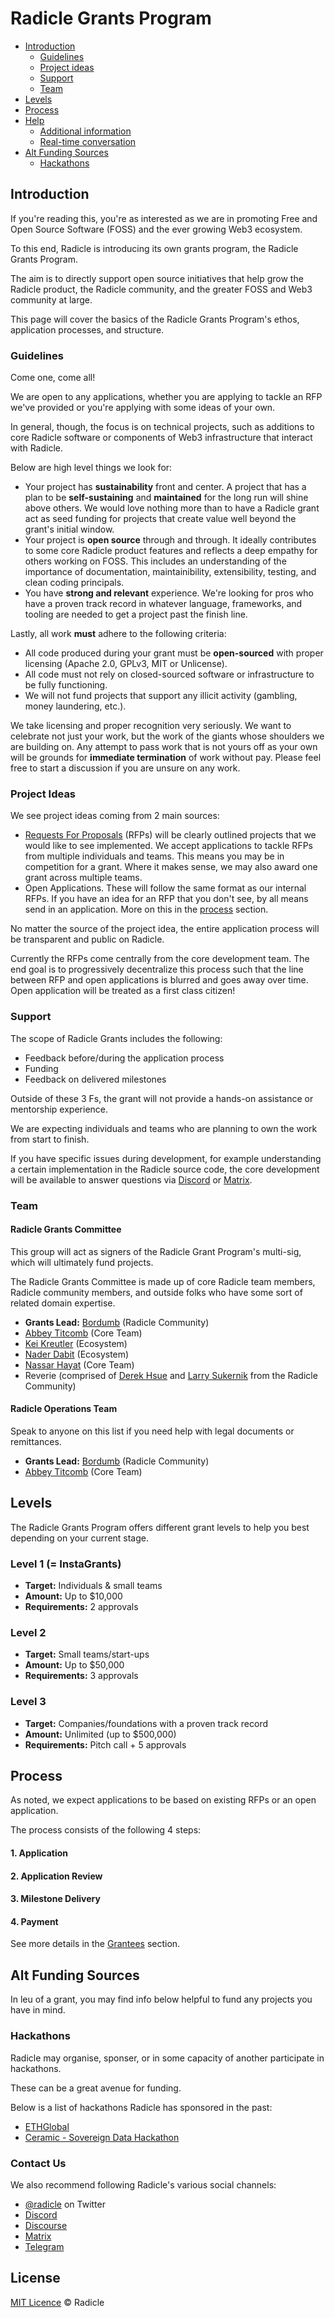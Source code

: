 # Radicle Grants Program

- [Introduction](#introduction)
  - [Guidelines](#guidelines)
  - [Project ideas](#project-ideas)
  - [Support](#support)
  - [Team](#team)
- [Levels](#levels)  
- [Process](#process)
- [Help](#help)
  - [Additional information](#additional-information)
  - [Real-time conversation](#real-time-conversation)
- [Alt Funding Sources](#alt-funding-sources)
  - [Hackathons](#hackathons)

## Introduction

If you're reading this, you're as interested as we are in promoting Free and Open Source Software (FOSS) and the 
ever growing Web3 ecosystem.

To this end, Radicle is introducing its own grants program, the Radicle Grants Program. 

The aim is to directly support open source initiatives that help grow the Radicle product, the Radicle community, and 
the greater FOSS and Web3 community at large.

This page will cover the basics of the Radicle Grants Program's ethos, application processes, and structure.

### Guidelines

Come one, come all! 

We are open to any applications, whether you are applying to tackle an RFP we've provided or you're applying with some 
ideas of your own.

In general, though, the focus is on technical projects, such as additions to core Radicle software or components of 
Web3 infrastructure that interact with Radicle.

Below are high level things we look for:
- Your project has **sustainability** front and center. A project that has a plan to be **self-sustaining** and **maintained** 
  for the long run will shine above others. We would love nothing more than to have a Radicle grant act as seed funding
  for projects that create value well beyond the grant's initial window.
- Your project is **open source** through and through. It ideally contributes to some core Radicle product features and 
  reflects a deep empathy for others working on FOSS. This includes an understanding of the importance of documentation,
  maintainibility, extensibility, testing, and clean coding principals.
- You have **strong and relevant** experience. We're looking for pros who have a proven track record in whatever 
  language, frameworks, and tooling are needed to get a project past the finish line.

Lastly, all work **must** adhere to the following criteria:
- All code produced during your grant must be **open-sourced** with proper licensing (Apache 2.0, GPLv3, MIT or 
  Unlicense).
- All code must not rely on closed-sourced software or infrastructure to be fully functioning.
- We will not fund projects that support any illicit activity (gambling, money laundering, etc.).

We take licensing and proper recognition very seriously. We want to celebrate not just your work, but the work
of the giants whose shoulders we are building on. Any attempt to pass work that is not yours off as your own will be 
grounds for **immediate termination** of work without pay. Please feel free to start a discussion if you are unsure on 
any work.

### Project Ideas

We see project ideas coming from 2 main sources:
* [Requests For Proposals](rfps) (RFPs) will be clearly outlined projects that we would like to see implemented.
  We accept applications to tackle RFPs from multiple individuals and teams. This means you may be in competition for a 
  grant. Where it makes sense, we may also award one grant across multiple teams. 
* Open Applications. These will follow the same format as our internal RFPs. If you have an idea for an RFP that you 
don't see, by all means send in an application. More on this in the [process](#process) section.

No matter the source of the project idea, the entire application process will be transparent and public on Radicle.

Currently the RFPs come centrally from the core development team. The end goal is to progressively decentralize this 
process such that the line between RFP and open applications is blurred and goes away over time. Open application will 
be treated as a first class citizen!

### Support

The scope of Radicle Grants includes the following:
* Feedback before/during the application process
* Funding
* Feedback on delivered milestones

Outside of these 3 Fs, the grant will not provide a hands-on assistance or mentorship experience.

We are expecting individuals and teams who are planning to own the work from start to finish.

If you have specific issues during development, for example understanding a certain implementation in the Radicle source
code, the core development will be available to answer questions via [Discord](discord.gg/HRdnwAwGbG) or [Matrix](matrix.radicle.community).

### Team

#### Radicle Grants Committee

This group will act as signers of the Radicle Grant Program's multi-sig, which will ultimately fund projects.

The Radicle Grants Committee is made up of core Radicle team members, Radicle community members, and outside folks who
have some sort of related domain expertise. 

-  **Grants Lead:** [Bordumb](https://twitter.com/bordumbb) (Radicle Community)
- [Abbey Titcomb](https://twitter.com/abbey_titcomb) (Core Team)
- [Kei Kreutler](https://twitter.com/keikreutler) (Ecosystem)
- [Nader Dabit](https://twitter.com/dabit3) (Ecosystem)
- [Nassar Hayat](https://twitter.com/nassarhayat) (Core Team)
- Reverie (comprised of [Derek Hsue](https://twitter.com/derek_hsue) and [Larry Sukernik](https://twitter.com/lsukernik) from the Radicle Community)

#### Radicle Operations Team<!-- omit in toc -->

Speak to anyone on this list if you need help with legal documents or remittances.

-  **Grants Lead:** [Bordumb](https://twitter.com/bordumbb) (Radicle Community)
- [Abbey Titcomb](https://twitter.com/abbey_titcomb) (Core Team)

## Levels

The Radicle Grants Program offers different grant levels to help you best depending on your current stage.

### Level 1 (= InstaGrants)
  - **Target:** Individuals & small teams
  - **Amount:** Up to $10,000
  - **Requirements:** 2 approvals 

### Level 2

- **Target:** Small teams/start-ups 
- **Amount:** Up to $50,000
- **Requirements:** 3 approvals 

### Level 3 

- **Target:** Companies/foundations with a proven track record 
- **Amount:** Unlimited (up to $500,000)
- **Requirements:** Pitch call + 5 approvals

## Process

As noted, we expect applications to be based on existing RFPs or an open application.

The process consists of the following 4 steps:

#### 1. Application

#### 2. Application Review

#### 3. Milestone Delivery

#### 4. Payment

See more details in the [Grantees](/grantees) section.

## Alt Funding Sources

In leu of a grant, you may find info below helpful to fund any projects you have in mind.

### Hackathons

Radicle may organise, sponser, or in some capacity of another participate in hackathons.

These can be a great avenue for funding.

Below is a list of hackathons Radicle has sponsored in the past:
* [ETHGlobal](https://online.ethglobal.com/)
* [Ceramic - Sovereign Data Hackathon](https://gitcoin.co/hackathon/ceramic-identity/onboard)

### Contact Us
We also recommend following Radicle's various social channels:
* [@radicle](https://twitter.com/radicle) on Twitter
* [Discord](discord.gg/HRdnwAwGbG)
* [Discourse](https://radicle.community/)
* [Matrix](matrix.radicle.community)
* [Telegram](t.me/radicleworld)

## License

[MIT Licence](https://github.com/radicle-dev/radicle-grants/blob/main/LICENSE) © Radicle
